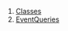 1.  [Classes](utils_event_queries/#classes)
2.  [EventQueries](utils_event_queries/EventQueries-class.html)
